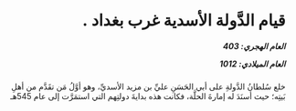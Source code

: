 <h1 dir="rtl">قيام الدَّولة الأسدية غرب بغداد .</h1>

<h5 dir="rtl">العام الهجري:  403

العام الميلادي: 1012

</h5>

<p dir="rtl">خلع سُلطانُ الدَّولةِ على أبي الحَسَنِ عليِّ بن مزيد الأسديِّ، وهو أوَّلُ مَن تقَدَّم من أهلِ بَيتِه؛ حيث أسنَدَ له إمارةَ الحلَّة، فكانت هذه بدايةَ دولتِهم التي استمَرَّت إلى عام 545هـ</p></br>
